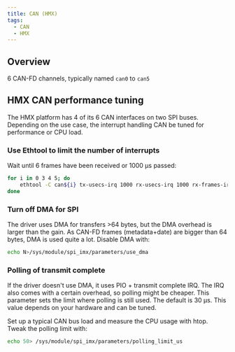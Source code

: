 ```yaml
---
title: CAN (HMX)
tags:
  - CAN
  - HMX
---
```

## Overview

6 CAN-FD channels, typically named `can0` to `can5`

## HMX CAN performance tuning

The HMX platform has 4 of its 6 CAN interfaces on two SPI buses. Depending on
the use case, the interrupt handling CAN be tuned for performance or CPU load.

### Use Ethtool to limit the number of interrupts

Wait until 6 frames have been received or 1000 µs passed:
```bash
for i in 0 3 4 5; do 
    ethtool -C can${i} tx-usecs-irq 1000 rx-usecs-irq 1000 rx-frames-irq 6 tx-frames-irq 6
done
```

### Turn off DMA for SPI

   The driver uses DMA for transfers >64 bytes, but the DMA overhead is
   larger than the gain. As CAN-FD frames (metadata+date) are bigger
   than 64 bytes, DMA is used quite a lot. Disable DMA with:

```bash
echo N>/sys/module/spi_imx/parameters/use_dma
```

### Polling of transmit complete

If the driver doesn't use DMA, it uses PIO + transmit complete IRQ. The IRQ
also comes with a certain overhead, so polling might be cheaper. This
parameter sets the limit where polling is still used. The default is 30 µs.
This value depends on your hardware and can be tuned.

Set up a typical CAN bus load and measure the CPU usage with htop. Tweak the
polling limit with:

```bash
echo 50> /sys/module/spi_imx/parameters/polling_limit_us
```
